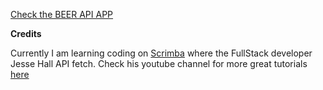 [Check the BEER API APP](https://odetyte.github.io/beer-api/)

**Credits**

Currently I am learning coding on [Scrimba](https://scrimba.com/) where the FullStack developer Jesse Hall API fetch. Check his youtube channel for more great tutorials [here](https://www.youtube.com/channel/UCDCHcqyeQgJ-jVSd6VJkbCw)
